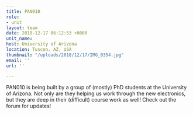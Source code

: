 ```yaml
---
title: PAN010
role:
- unit
layout: team
date: 2018-12-17 06:12:53 +0000
unit_name: 
host: University of Arizona
location: Tuscon, AZ, USA
thumbnail: "/uploads/2018/12/17/IMG_0354.jpg"
email: ''
url: ''

---
```

PAN010 is being built by a group of (mostly) PhD students at the University of Arizona. Not only are they helping us work through the new electronics, but they are deep in their (difficult) course work as well! Check out the forum for updates!